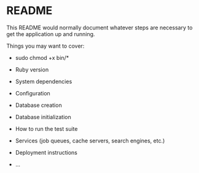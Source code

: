# README

This README would normally document whatever steps are necessary to get the
application up and running.

Things you may want to cover:

* sudo chmod +x bin/*

* Ruby version

* System dependencies

* Configuration

* Database creation

* Database initialization

* How to run the test suite

* Services (job queues, cache servers, search engines, etc.)

* Deployment instructions

* ...
